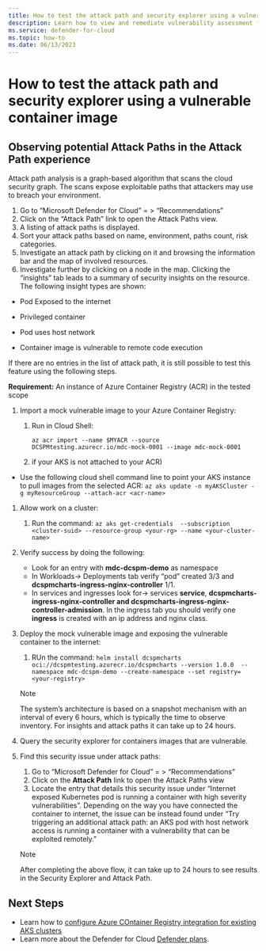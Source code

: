 ```yaml
---
title: How to test the attack path and security explorer using a vulnerable container image 
description: Learn how to view and remediate vulnerability assessment findings for registry images 
ms.service: defender-for-cloud
ms.topic: how-to
ms.date: 06/13/2023
---
```


# How to test the attack path and security explorer using a vulnerable container image 

## Observing potential Attack Paths in the Attack Path experience

Attack path analysis is a graph-based algorithm that scans the cloud security graph. The scans expose exploitable paths that attackers may use to breach your environment.

1.	Go to “Microsoft Defender for Cloud” = > “Recommendations” 
2.	Click on the “Attack Path” link to open the Attack Paths view.
3.	A listing of attack paths is displayed.
1.	Sort your attack paths based on name, environment, paths count, risk categories.
2.	Investigate an attack path by clicking on it and browsing the information bar and the map of involved resources.
3.	Investigate further by clicking on a node in the map. Clicking the “insights” tab leads to a summary of security insights on the resource. 
The following insight types are shown:
-	Pod Exposed to the   internet 
-	Privileged container 
-	Pod uses host network 

-	Container image is vulnerable to remote code execution

If there are no entries in the list of attack path, it is still possible to test this feature using the following steps. 

**Requirement:** An instance of Azure Container Registry (ACR) in the tested scope

1.	Import a mock vulnerable image to your Azure Container Registry:

    1.	Run in Cloud Shell: 

        ```az acr import --name $MYACR --source DCSPMtesting.azurecr.io/mdc-mock-0001 --image mdc-mock-0001```
    1. if your AKS is not attached to your ACR)
-	Use the following cloud shell command line to point your AKS instance to pull images from the selected ACR:
        ```az aks update -n myAKSCluster -g myResourceGroup --attach-acr <acr-name>```

1. Allow work on a cluster:
    
    1. Run the command: ```az aks get-credentials  --subscription <cluster-suid> --resource-group <your-rg> --name <your-cluster-name>```
    
1. Verify success by doing the following:

   - Look for an entry with **mdc-dcspm-demo** as namespace
   - In Workloads-> Deployments tab verify “pod” created 3/3 and **dcspmcharts-ingress-nginx-controller** 1/1.
   - In services and ingresses look for-> services **service**, **dcspmcharts-ingress-nginx-controller and dcspmcharts-ingress-nginx-controller-admission**. In the ingress tab you should verify one **ingress** is created with an ip address and nginx class.

1. Deploy the mock vulnerable image and exposing the vulnerable container to the internet:

    1. RUn the command: ```helm install dcspmcharts oci://dcspmtesting.azurecr.io/dcspmcharts --version 1.0.0  --namespace mdc-dcspm-demo --create-namespace --set registry=<your-registry>```

    > [!NOTE]
    > The system’s architecture is based on a snapshot mechanism with an interval of every 6 hours, which is typically the time to observe inventory. For insights and attack paths it can take up to 24 hours. 

1. Query the security explorer for containers images that are vulnerable.
1. Find this security issue under attack paths:

    1.	Go to “Microsoft Defender for Cloud” = > “Recommendations” 
    1.	Click on the **Attack Path** link to open the Attack Paths view
    1.	Locate the entry that details this security issue under “Internet exposed Kubernetes pod is running a container with high severity vulnerabilities”. Depending on the way you have connected the container to internet, the issue can be instead found under “Try triggering an additional attack path: an AKS pod with host network access is running a container with a vulnerability that can be exploited remotely." 

    > [!NOTE]
    > After completing the above flow, it can take up to 24 hours to see results in the Security Explorer and Attack Path.


## Next Steps 
- Learn how to [configure Azure COntainer Registry integration for existing AKS clusters](https://learn.microsoft.com/azure/aks/cluster-container-registry-integration?tabs=azure-cli#configure-acr-integration-for-existing-aks-clusters)
 - Learn more about the Defender for Cloud [Defender plans](defender-for-cloud-introduction.md#protect-cloud-workloads).
